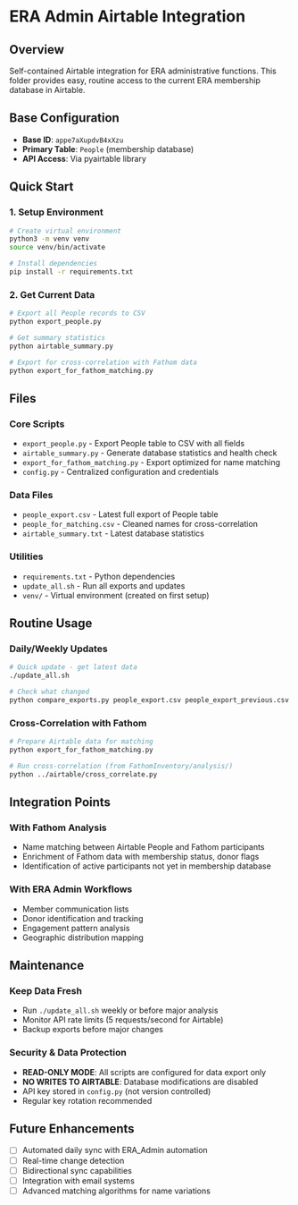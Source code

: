 # ERA Admin Airtable Integration

## Overview
Self-contained Airtable integration for ERA administrative functions. This folder provides easy, routine access to the current ERA membership database in Airtable.

## Base Configuration
- **Base ID**: `appe7aXupdvB4xXzu`
- **Primary Table**: `People` (membership database)
- **API Access**: Via pyairtable library

## Quick Start

### 1. Setup Environment
```bash
# Create virtual environment
python3 -m venv venv
source venv/bin/activate

# Install dependencies
pip install -r requirements.txt
```

### 2. Get Current Data
```bash
# Export all People records to CSV
python export_people.py

# Get summary statistics
python airtable_summary.py

# Export for cross-correlation with Fathom data
python export_for_fathom_matching.py
```

## Files

### Core Scripts
- `export_people.py` - Export People table to CSV with all fields
- `airtable_summary.py` - Generate database statistics and health check
- `export_for_fathom_matching.py` - Export optimized for name matching
- `config.py` - Centralized configuration and credentials

### Data Files
- `people_export.csv` - Latest full export of People table
- `people_for_matching.csv` - Cleaned names for cross-correlation
- `airtable_summary.txt` - Latest database statistics

### Utilities
- `requirements.txt` - Python dependencies
- `update_all.sh` - Run all exports and updates
- `venv/` - Virtual environment (created on first setup)

## Routine Usage

### Daily/Weekly Updates
```bash
# Quick update - get latest data
./update_all.sh

# Check what changed
python compare_exports.py people_export.csv people_export_previous.csv
```

### Cross-Correlation with Fathom
```bash
# Prepare Airtable data for matching
python export_for_fathom_matching.py

# Run cross-correlation (from FathomInventory/analysis/)
python ../airtable/cross_correlate.py
```

## Integration Points

### With Fathom Analysis
- Name matching between Airtable People and Fathom participants
- Enrichment of Fathom data with membership status, donor flags
- Identification of active participants not yet in membership database

### With ERA Admin Workflows
- Member communication lists
- Donor identification and tracking
- Engagement pattern analysis
- Geographic distribution mapping

## Maintenance

### Keep Data Fresh
- Run `./update_all.sh` weekly or before major analysis
- Monitor API rate limits (5 requests/second for Airtable)
- Backup exports before major changes

### Security & Data Protection
- **READ-ONLY MODE**: All scripts are configured for data export only
- **NO WRITES TO AIRTABLE**: Database modifications are disabled
- API key stored in `config.py` (not version controlled)
- Regular key rotation recommended

## Future Enhancements
- [ ] Automated daily sync with ERA_Admin automation
- [ ] Real-time change detection
- [ ] Bidirectional sync capabilities
- [ ] Integration with email systems
- [ ] Advanced matching algorithms for name variations
